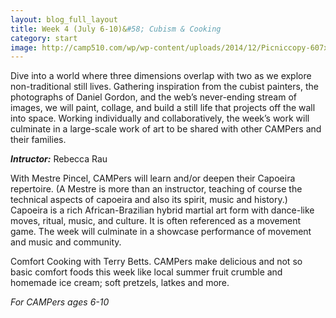 ```yaml
---
layout: blog_full_layout
title: Week 4 (July 6-10)&#58; Cubism & Cooking
category: start
image: http://camp510.com/wp/wp-content/uploads/2014/12/Picniccopy-607x240.jpg
---
```


Dive into a world where three dimensions overlap with two as we explore non-traditional still lives. Gathering inspiration from the cubist painters, the photographs of Daniel Gordon, and the web’s never-ending stream of images, we will paint, collage, and build a still life that projects off the wall into space. Working individually and collaboratively, the week’s work will culminate in a large-scale work of art to be shared with other CAMPers and their families. 

**_Intructor:_** Rebecca Rau

With Mestre Pincel, CAMPers will learn and/or deepen their Capoeira repertoire. (A Mestre is more than an instructor, teaching of course the technical aspects of capoeira and also its spirit, music and history.) Capoeira is a rich African-Brazilian hybrid martial art form with dance-like moves, ritual, music, and culture. It is often referenced as a movement game. The week will culminate in a showcase performance of movement and music and community.

Comfort Cooking with Terry Betts. CAMPers make delicious and not so basic comfort foods this week like local summer fruit crumble and homemade ice cream; soft pretzels, latkes and more.

*For CAMPers ages 6-10*